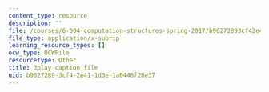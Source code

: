 ```yaml
---
content_type: resource
description: ''
file: /courses/6-004-computation-structures-spring-2017/b96272893cf42e411d3e1a0446f28e37_776ZuSOo6hg.srt
file_type: application/x-subrip
learning_resource_types: []
ocw_type: OCWFile
resourcetype: Other
title: 3play caption file
uid: b9627289-3cf4-2e41-1d3e-1a0446f28e37
---
```

